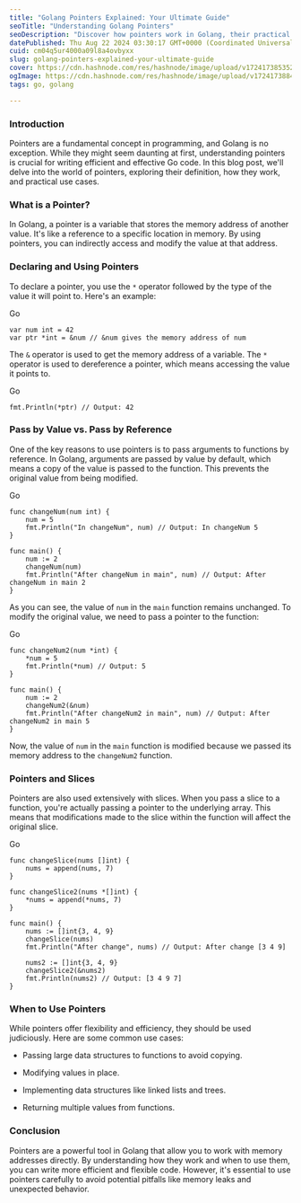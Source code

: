 ```yaml
---
title: "Golang Pointers Explained: Your Ultimate Guide"
seoTitle: "Understanding Golang Pointers"
seoDescription: "Discover how pointers work in Golang, their practical use cases, and best practices for efficient Go code in our comprehensive guide"
datePublished: Thu Aug 22 2024 03:30:17 GMT+0000 (Coordinated Universal Time)
cuid: cm04q5ur4000a09l8a4ovbyxx
slug: golang-pointers-explained-your-ultimate-guide
cover: https://cdn.hashnode.com/res/hashnode/image/upload/v1724173853521/244c7e32-dd87-4f34-b03a-66543635d8f9.png
ogImage: https://cdn.hashnode.com/res/hashnode/image/upload/v1724173884321/e7ecaf07-52dc-46cc-acf1-af4d9a5a4083.png
tags: go, golang

---
```


### Introduction

Pointers are a fundamental concept in programming, and Golang is no exception. While they might seem daunting at first, understanding pointers is crucial for writing efficient and effective Go code. In this blog post, we'll delve into the world of pointers, exploring their definition, how they work, and practical use cases.

### What is a Pointer?

In Golang, a pointer is a variable that stores the memory address of another value. It's like a reference to a specific location in memory. By using pointers, you can indirectly access and modify the value at that address.

### Declaring and Using Pointers

To declare a pointer, you use the `*` operator followed by the type of the value it will point to. Here's an example:

Go

```plaintext
var num int = 42
var ptr *int = &num // &num gives the memory address of num
```

The `&` operator is used to get the memory address of a variable. The `*` operator is used to dereference a pointer, which means accessing the value it points to.

Go

```plaintext
fmt.Println(*ptr) // Output: 42
```

### Pass by Value vs. Pass by Reference

One of the key reasons to use pointers is to pass arguments to functions by reference. In Golang, arguments are passed by value by default, which means a copy of the value is passed to the function. This prevents the original value from being modified.

Go

```plaintext
func changeNum(num int) {
    num = 5
    fmt.Println("In changeNum", num) // Output: In changeNum 5
}

func main() {
    num := 2
    changeNum(num)
    fmt.Println("After changeNum in main", num) // Output: After changeNum in main 2
}
```

As you can see, the value of `num` in the `main` function remains unchanged. To modify the original value, we need to pass a pointer to the function:

Go

```plaintext
func changeNum2(num *int) {
    *num = 5
    fmt.Println(*num) // Output: 5
}

func main() {
    num := 2
    changeNum2(&num)
    fmt.Println("After changeNum2 in main", num) // Output: After changeNum2 in main 5
}
```

Now, the value of `num` in the `main` function is modified because we passed its memory address to the `changeNum2` function.

### Pointers and Slices

Pointers are also used extensively with slices. When you pass a slice to a function, you're actually passing a pointer to the underlying array. This means that modifications made to the slice within the function will affect the original slice.

Go

```plaintext
func changeSlice(nums []int) {
    nums = append(nums, 7)
}

func changeSlice2(nums *[]int) {
    *nums = append(*nums, 7)
}

func main() {
    nums := []int{3, 4, 9}
    changeSlice(nums)
    fmt.Println("After change", nums) // Output: After change [3 4 9]

    nums2 := []int{3, 4, 9}
    changeSlice2(&nums2)
    fmt.Println(nums2) // Output: [3 4 9 7]
}
```

### When to Use Pointers

While pointers offer flexibility and efficiency, they should be used judiciously. Here are some common use cases:

* Passing large data structures to functions to avoid copying.
    
* Modifying values in place.
    
* Implementing data structures like linked lists and trees.
    
* Returning multiple values from functions.
    

### Conclusion

Pointers are a powerful tool in Golang that allow you to work with memory addresses directly. By understanding how they work and when to use them, you can write more efficient and flexible code. However, it's essential to use pointers carefully to avoid potential pitfalls like memory leaks and unexpected behavior.